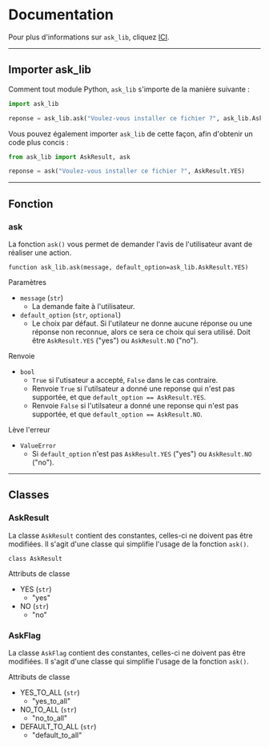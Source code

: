 # Documentation
Pour plus d'informations sur `ask_lib`, cliquez [ICI](../README.md).

***

## Importer ask_lib
Comment tout module Python, `ask_lib` s'importe de la manière suivante :
```python
import ask_lib

reponse = ask_lib.ask("Voulez-vous installer ce fichier ?", ask_lib.AskResult.YES)
```
Vous pouvez également importer `ask_lib` de cette façon, afin d'obtenir un code plus concis :
```python
from ask_lib import AskResult, ask

reponse = ask("Voulez-vous installer ce fichier ?", AskResult.YES)
```

***

## Fonction
### ask
La fonction `ask()` vous permet de demander l'avis de l'utilisateur avant de réaliser une action.

```
function ask_lib.ask(message, default_option=ask_lib.AskResult.YES)
```

Paramètres
- `message` (`str`)
  - La demande faite à l'utilisateur.
- `default_option` (`str`, `optional`)
  - Le choix par défaut. Si l'utilateur ne donne aucune réponse ou une réponse non reconnue, alors ce sera ce choix qui sera utilisé. Doit être `AskResult.YES` ("yes") ou `AskResult.NO` ("no").

Renvoie
- `bool` 
  - `True` si l'utisateur a accepté, `False` dans le cas contraire.
  - Renvoie `True` si l'utilsateur a donné une reponse qui n'est pas supportée, et que `default_option == AskResult.YES`.
  - Renvoie `False` si l'utilsateur a donné une reponse qui n'est pas supportée, et que `default_option == AskResult.NO`.
  
Lève l'erreur
- `ValueError`
  - Si `default_option` n'est pas `AskResult.YES` ("yes") ou `AskResult.NO` ("no").

***

## Classes
### AskResult
La classe `AskResult` contient des constantes, celles-ci ne doivent pas être modifiées. Il s'agit d'une classe qui simplifie l'usage de la fonction `ask()`.

```
class AskResult
```

Attributs de classe
- YES (`str`)
  - "yes"
- NO (`str`)
  - "no"

### AskFlag
La classe `AskFlag` contient des constantes, celles-ci ne doivent pas être modifiées. Il s'agit d'une classe qui simplifie l'usage de la fonction `ask()`.

Attributs de classe

- YES_TO_ALL (`str`)
  - "yes_to_all"
- NO_TO_ALL (`str`)
  - "no_to_all"
- DEFAULT_TO_ALL (`str`)
  - "default_to_all"